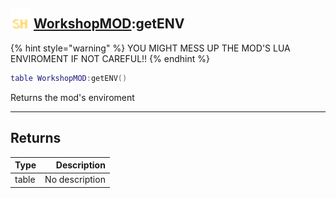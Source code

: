 ## <img src="../../.gitbook/assets/shared.png" width="32" height="32" /> [WorkshopMOD](../workshopmod/README.md):getENV

{% hint style="warning" %} YOU MIGHT MESS UP THE MOD'S LUA ENVIROMENT IF NOT CAREFUL!! {% endhint %}


```lua
table WorkshopMOD:getENV()
```

Returns the mod's enviroment<br>

-----------------
## Returns

| Type   | Description |
| ------ | ----------: |
| table | No description |
